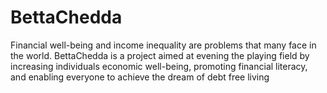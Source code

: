 # BettaChedda

<p> 
Financial well-being and income inequality are problems that many face in the world. BettaChedda is a project aimed at evening the playing field by increasing individuals economic well-being, promoting financial literacy, and enabling everyone to achieve the dream of debt free living </p>
